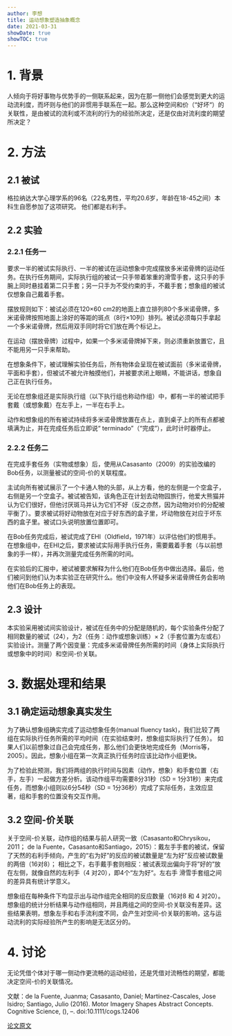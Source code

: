 ```yaml
---
author: 李想
title: 运动想象塑造抽象概念
date: 2021-03-31
showDate: true
showTOC: true
---
```


# 1.	背景
人倾向于将好事物与优势手的一侧联系起来，因为在那一侧他们会感觉到更大的运动流利度，而坏则与他们的非惯用手联系在一起。那么这种空间和价（“好坏“）的关联性，是由被试的流利或不流利的行为的经验所决定，还是仅由对流利度的期望所决定？

# 2.	方法
## 2.1	被试
格拉纳达大学心理学系的96名（22名男性，平均20.6岁，年龄在18-45之间）本科生自愿参加了这项研究。 他们都是右利手。
## 2.2	实验
### 2.2.1	任务一
要求一半的被试实际执行、一半的被试在运动想象中完成摆放多米诺骨牌的运动任务。在执行任务期间，实际执行组的被试一只手带着笨重的滑雪手套，这只手的手腕上同时悬挂着第二只手套；另一只手为不受约束的手，不戴手套；想象组的被试仅想象自己戴着手套。

摆放规则如下：被试必须在120×60 cm2的地面上直立排列80个多米诺骨牌，多米诺骨牌按照地面上涂好的等距的斑点（8行×10列）排列。被试必须每只手拿起一个多米诺骨牌，然后用双手同时将它们放在两个标记上。 

在运动（摆放骨牌）过程中，如果一个多米诺骨牌掉下来，则必须重新放置它，且不能用另一只手来帮助。

在想象条件下，被试理解实验任务后，所有物体会呈现在被试面前（多米诺骨牌，平面和手套），但被试不被允许触摸他们，并被要求闭上眼睛，不能讲话，想象自己正在执行任务。

无论在想象组还是实际执行组（以下执行组也称动作组）中，都有一半的被试把手套戴（或想象戴）在左手上，一半在右手上。

动作和想象组的所有被试持续将多米诺骨牌放置在点上，直到桌子上的所有点都被填满为止，并在完成任务后立即说“ terminado”（“完成”），此时计时器停止。


### 2.2.2	任务二
在完成手套任务（实物或想象）后，使用从Casasanto（2009）的实验改编的Bob任务，以测量被试的空间-价的关联程度。

主试向所有被试展示了一个卡通人物的头部，从上方看，他的左侧是一个空盒子，右侧是另一个空盒子。被试被告知，该角色正在计划去动物园旅行，他爱大熊猫并认为它们很好，但他讨厌斑马并认为它们不好（反之亦然，因为动物对价的分配被平衡了）。要求被试将好动物放在对应于好东西的盒子里，坏动物放在对应于坏东西的盒子里。被试口头说明放置位置即可。

在Bob任务完成后，被试完成了EHI（Oldfield，1971年）以评估他们的惯用手。在想象组中，在EHI之后，要求被试实际用手执行任务，需要戴着手套（与以前想象的手一样），并再次测量完成任务所需的时间。

在实验后的汇报中，被试被要求解释为什么他们在Bob任务中做出选择。最后，他们被问到他们认为本实验正在研究什么。他们中没有人怀疑多米诺骨牌任务会影响他们在Bob任务上的表现。

## 2.3	设计
本实验采用被试间实验设计，被试在任务中的分配是随机的，每个实验条件分配了相同数量的被试（24），为2（任务：动作或想象训练）× 2（手套位置为左或右）实验设计。测量了两个因变量：完成多米诺骨牌任务所需的时间（身体上实际执行或想象中的时间）和空间-价关联。

# 3.	数据处理和结果
## 3.1	确定运动想象真实发生
为了确认想象组确实完成了运动想象任务(manual fluency task)，我们比较了两组在实际执行任务所需的平均时间（在实验结束时，想象组实际执行了任务）。
如果人们以前想象过自己会完成任务，那么他们会更快地完成任务（Morris等，2005）。因此，想象小组在第一次真正执行任务时应该比动作小组更快。

为了检验此预测，我们将两组的执行时间与因素（动作，想象）和手套位置（右手，左手）一起做方差分析。该动作组平均需要8分31秒（SD = 1分31秒）来完成任务，而想象小组则以6分54秒（SD = 1分36秒）完成了实际任务，主效应显著，组和手套的位置没有交互作用。

## 3.2	空间-价关联
关于空间-价关联，动作组的结果与前人研究一致（Casasanto和Chrysikou，2011； de la Fuente，Casasanto和Santiago，2015）：戴左手手套的被试，保留了天然的右利手倾向，产生的“右为好”的反应的被试数量是“左为好”反应被试数量的两倍（16对8）；
相比之下，右手戴手套则相反：被试表现出偏向于将”好的”放在左侧，就像自然的左利手（4 对20），即4个“左为好“。左右手 滑雪手套组之间的差异具有统计学意义。

想象组在每种条件下均显示出与动作组完全相同的反应数量（16对8 和 4 对20）。想象组的统计分析结果与动作组相同，并且两组之间的空间-价关联没有差异。这些结果表明，想象左手和右手流利度不同，会产生对空间-价关联的影响，这与运动流利的实际经验所产生的影响是无法区分的。

# 4.	讨论
无论凭借个体对于哪一侧动作更流畅的运动经验，还是凭借对流畅性的期望，都能决定空间-价的关联情况。

文献：de la Fuente, Juanma; Casasanto, Daniel; Martínez-Cascales, Jose Isidro; Santiago, Julio (2016). Motor Imagery Shapes Abstract Concepts. Cognitive Science, (), –. doi:10.1111/cogs.12406 

[论文原文](../Source_Files/2021-03-31-LX2.pdf)









